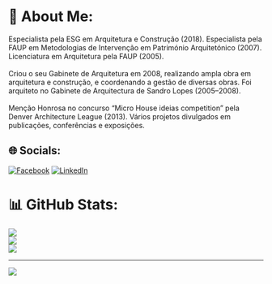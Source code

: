 # 💫 About Me:
Especialista pela ESG em Arquitetura e Construção (2018). Especialista pela FAUP em Metodologias de Intervenção em Património Arquitetónico (2007). Licenciatura em Arquitetura pela FAUP (2005).<br><br>Criou o seu Gabinete de Arquitetura em 2008, realizando ampla obra em arquitetura e construção, e coordenando a gestão de diversas obras. Foi arquiteto no Gabinete de Arquitectura de Sandro Lopes (2005–2008).<br><br>Menção Honrosa no concurso “Micro House ideias competition” pela Denver Architecture League (2013). Vários projetos divulgados em publicações, conferências e exposições.


## 🌐 Socials:
[![Facebook](https://img.shields.io/badge/Facebook-%231877F2.svg?logo=Facebook&logoColor=white)](https://facebook.com/cesar.roucomarques) [![LinkedIn](https://img.shields.io/badge/LinkedIn-%230077B5.svg?logo=linkedin&logoColor=white)](https://linkedin.com/in/césar-rouco-marques-17239a24) 
# 📊 GitHub Stats:
![](https://github-readme-stats.vercel.app/api?username=cesarrouco&theme=dark&hide_border=true&include_all_commits=false&count_private=false)<br/>
![](https://github-readme-streak-stats.herokuapp.com/?user=cesarrouco&theme=dark&hide_border=true)<br/>
![](https://github-readme-stats.vercel.app/api/top-langs/?username=cesarrouco&theme=dark&hide_border=true&include_all_commits=false&count_private=false&layout=compact)

---
[![](https://visitcount.itsvg.in/api?id=cesarrouco&icon=0&color=0)](https://visitcount.itsvg.in)

